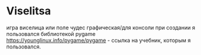 # Viselitsa
игра виселица или поле чудес графическая/для консоли 
при создании я пользовался библиотекой pygame
https://younglinux.info/pygame/pygame - ссылка на учебник, которым  я пользовался.
